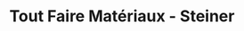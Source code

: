 ---
title: "Tout Faire Matériaux - Steiner"
url: /longeville-en-barrois/tout-faire-materiaux-steiner/
shop: à faire soi-même
---